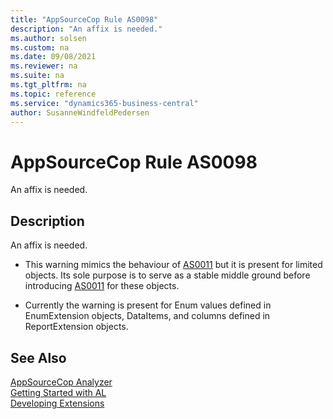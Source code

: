```yaml
---
title: "AppSourceCop Rule AS0098"
description: "An affix is needed."
ms.author: solsen
ms.custom: na
ms.date: 09/08/2021
ms.reviewer: na
ms.suite: na
ms.tgt_pltfrm: na
ms.topic: reference
ms.service: "dynamics365-business-central"
author: SusanneWindfeldPedersen
---
```

[//]: # (START>DO_NOT_EDIT)
[//]: # (IMPORTANT:Do not edit any of the content between here and the END>DO_NOT_EDIT.)
[//]: # (Any modifications should be made in the .xml files in the ModernDev repo.)
# AppSourceCop Rule AS0098
An affix is needed.

## Description
An affix is needed.


[//]: # (IMPORTANT: END>DO_NOT_EDIT)

- This warning mimics the behaviour of [AS0011](appsourcecop-as0011.md) but it is present for limited objects. Its sole purpose is to serve as a stable middle ground before introducing [AS0011](appsourcecop-as0011.md) for these objects.

- Currently the warning is present for Enum values defined in EnumExtension objects, DataItems, and columns defined in ReportExtension objects.

## See Also  
[AppSourceCop Analyzer](appsourcecop.md)  
[Getting Started with AL](../devenv-get-started.md)  
[Developing Extensions](../devenv-dev-overview.md)  